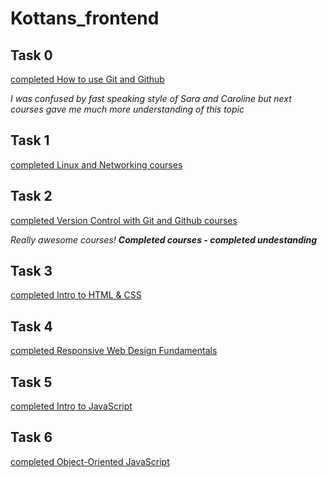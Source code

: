# Kottans_frontend

## Task 0

[completed How to use Git and Github](./task_0)

_I was confused by fast speaking style of Sara and Caroline
but next courses gave me much more understanding of this topic_

## Task 1

[completed Linux and Networking courses](./task_1)

## Task 2

[completed Version Control with Git and Github courses](./task_2)

_Really awesome courses! **Completed courses - completed undestanding**_

## Task 3

[completed Intro to HTML & CSS](./task_3)

## Task 4

[completed Responsive Web Design Fundamentals](./task_4)

## Task 5

[completed Intro to JavaScript](./task_5)

## Task 6

[completed Object-Oriented JavaScript](./task_6)
